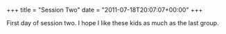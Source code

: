 +++
title = "Session Two"
date = "2011-07-18T20:07:07+00:00"
+++

First day of session two.  I hope I like these kids as much as the last group.
			